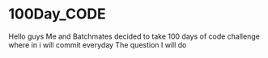 # 100Day_CODE
Hello  guys  Me and  Batchmates  decided  to take  100  days  of code  challenge  where in  i will   commit  everyday The  question I will  do 
